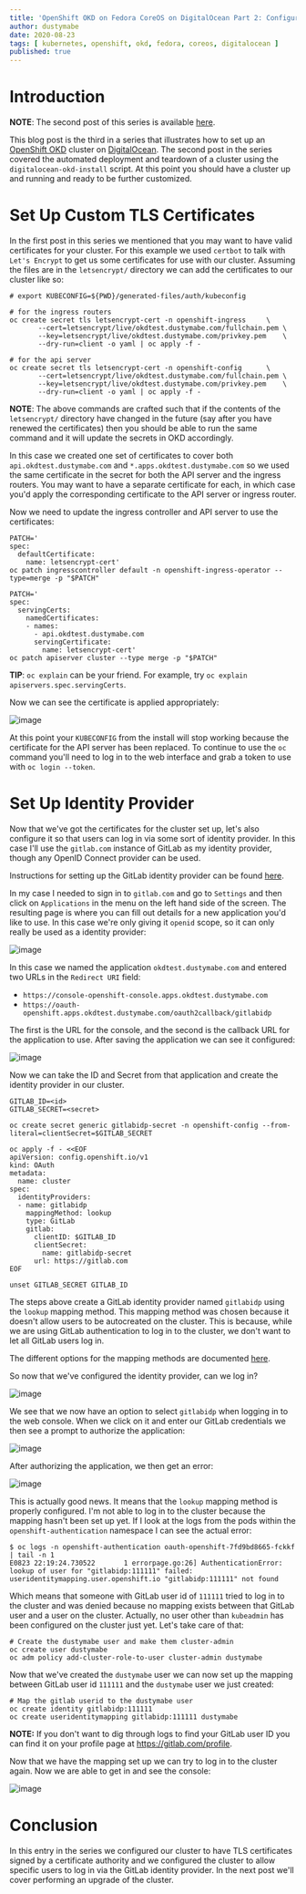 ```yaml
---
title: 'OpenShift OKD on Fedora CoreOS on DigitalOcean Part 2: Configuration'
author: dustymabe
date: 2020-08-23
tags: [ kubernetes, openshift, okd, fedora, coreos, digitalocean ]
published: true
---
```


# Introduction

**NOTE**: The second post of this series is available [here](/2020/08/13/openshift-okd-on-fedora-coreos-on-digitalocean-part-1-deployment/).

This blog post is the third in a series that illustrates how to 
set up an [OpenShift OKD](https://www.okd.io/) cluster on 
[DigitalOcean](https://www.digitalocean.com/). The second post in the
series covered the automated deployment and teardown of a cluster
using the `digitalocean-okd-install` script. At this point you should
have a cluster up and running and ready to be further customized.

# Set Up Custom TLS Certificates

In the first post in this series we mentioned that you may want to have
valid certificates for your cluster. For this example we used
`certbot` to talk with `Let's Encrypt` to get us some certificates for
use with our cluster. Assuming the files are in the `letsencrypt/`
directory we can add the certificates to our cluster like so:

```nohighlight
# export KUBECONFIG=${PWD}/generated-files/auth/kubeconfig

# for the ingress routers
oc create secret tls letsencrypt-cert -n openshift-ingress     \
       --cert=letsencrypt/live/okdtest.dustymabe.com/fullchain.pem \
       --key=letsencrypt/live/okdtest.dustymabe.com/privkey.pem    \
       --dry-run=client -o yaml | oc apply -f -

# for the api server
oc create secret tls letsencrypt-cert -n openshift-config      \
       --cert=letsencrypt/live/okdtest.dustymabe.com/fullchain.pem \
       --key=letsencrypt/live/okdtest.dustymabe.com/privkey.pem    \
       --dry-run=client -o yaml | oc apply -f -
```

**NOTE**: The above commands are crafted such that if the contents of
          the `letsencrypt/` directory have changed in the future (say
          after you have renewed the certificates) then you should be
          able to run the same command and it will update the secrets
          in OKD accordingly.

In this case we created one set of certificates to cover both
`api.okdtest.dustymabe.com` and `*.apps.okdtest.dustymabe.com` so we
used the same certificate in the secret for both the API server and the ingress
routers. You may want to have a separate certificate for each, in
which case you'd apply the corresponding certificate to the API server
or ingress router.

Now we need to update the ingress controller and API server to use
the certificates:

```nohighlight
PATCH='
spec:
  defaultCertificate:
    name: letsencrypt-cert'
oc patch ingresscontroller default -n openshift-ingress-operator --type=merge -p "$PATCH"
```

```nohighlight
PATCH='
spec:
  servingCerts:
    namedCertificates:
    - names:
      - api.okdtest.dustymabe.com
      servingCertificate:
        name: letsencrypt-cert'
oc patch apiserver cluster --type merge -p "$PATCH"
```

**TIP**: `oc explain` can be your friend. For example, try `oc explain apiservers.spec.servingCerts`.

Now we can see the certificate is applied appropriately:

![image](/2020-08-23/cluster-login-valid-certs.png)


At this point your `KUBECONFIG` from the install will stop working
because the certificate for the API server has been replaced. To
continue to use the `oc` command you'll need to log in to the web
interface and grab a token to use with `oc login --token`.


# Set Up Identity Provider

Now that we've got the certificates for the cluster set up, let's also
configure it so that users can log in via some sort of identity
provider. In this case I'll use the `gitlab.com` instance of GitLab
as my identity provider, though any OpenID Connect provider can be
used.

Instructions for setting up the GitLab identity provider can be found
[here](https://docs.openshift.com/container-platform/4.5/authentication/identity_providers/configuring-gitlab-identity-provider.html#configuring-gitlab-identity-provider).

In my case I needed to sign in to `gitlab.com` and go to `Settings` and then
click on `Applications` in the menu on the left hand side of the
screen. The resulting page is where you can fill out details for a
new application you'd like to use. In this case we're only giving it
`openid` scope, so it can only really be used as a identity provider:

![image](/2020-08-23/gitlab-oauth-application-creation.png)


In this case we named the application `okdtest.dustymabe.com` and
entered two URLs in the `Redirect URI` field:

- `https://console-openshift-console.apps.okdtest.dustymabe.com`
- `https://oauth-openshift.apps.okdtest.dustymabe.com/oauth2callback/gitlabidp`

The first is the URL for the console, and the second is the callback URL
for the application to use. After saving the application we can see
it configured:

![image](/2020-08-23/gitlab-oauth-application-after-creation.png)


Now we can take the ID and Secret from that application and create the
identity provider in our cluster.

```nohighlight
GITLAB_ID=<id>
GITLAB_SECRET=<secret>

oc create secret generic gitlabidp-secret -n openshift-config --from-literal=clientSecret=$GITLAB_SECRET

oc apply -f - <<EOF
apiVersion: config.openshift.io/v1
kind: OAuth
metadata:
  name: cluster
spec:
  identityProviders:
  - name: gitlabidp
    mappingMethod: lookup   
    type: GitLab
    gitlab:
      clientID: $GITLAB_ID
      clientSecret: 
        name: gitlabidp-secret
      url: https://gitlab.com 
EOF

unset GITLAB_SECRET GITLAB_ID
```

The steps above create a GitLab identity provider named `gitlabidp`
using the `lookup` mapping method. This mapping method was chosen
because it doesn't allow users to be autocreated on the cluster.
This is because, while we are using GitLab authentication to log
in to the cluster, we don't want to let all GitLab users log in.

The different options for the mapping methods are documented
[here](https://docs.openshift.com/container-platform/4.5/authentication/understanding-identity-provider.html#identity-provider-parameters_understanding-identity-provider).

So now that we've configured the identity provider, can we log in?

![image](/2020-08-23/cluster-login-with-gitlabidp.png)

We see that we now have an option to select `gitlabidp` when logging
in to the web console. When we click on it and enter our GitLab
credentials we then see a prompt to authorize the application:

![image](/2020-08-23/gitlab-authorize-oauth-application.png)

After authorizing the application, we then get an error:

![image](/2020-08-23/cluster-login-user-not-found.png)

This is actually good news. It means that the `lookup` mapping method
is properly configured. I'm not able to log in to the cluster because
the mapping hasn't been set up yet. If I look at the logs from the
pods within the `openshift-authentication` namespace I can see the
actual error:

```nohighlight
$ oc logs -n openshift-authentication oauth-openshift-7fd9bd8665-fckkf | tail -n 1
E0823 22:19:24.730522       1 errorpage.go:26] AuthenticationError: lookup of user for "gitlabidp:111111" failed: useridentitymapping.user.openshift.io "gitlabidp:111111" not found
```

Which means that someone with GitLab user id of `111111` tried to log
in to the cluster and was denied because no mapping exists between that
GitLab user and a user on the cluster. Actually, no user other than
`kubeadmin` has been configured on the cluster just yet. Let's take
care of that:

```nohighlight
# Create the dustymabe user and make them cluster-admin
oc create user dustymabe
oc adm policy add-cluster-role-to-user cluster-admin dustymabe
```

Now that we've created the `dustymabe` user we can now set up the
mapping between GitLab user id `111111` and the `dustymabe` user
we just created:

```nohighlight
# Map the gitlab userid to the dustymabe user
oc create identity gitlabidp:111111 
oc create useridentitymapping gitlabidp:111111 dustymabe
```

**NOTE:** If you don't want to dig through logs to find your GitLab
          user ID you can find it on your profile page at https://gitlab.com/profile.

Now that we have the mapping set up we can try to log in to the
cluster again. Now we are able to get in and see the console:

![image](/2020-08-23/cluster-login-success.png)


# Conclusion

In this entry in the series we configured our cluster to have TLS
certificates signed by a certificate authority and we configured the
cluster to allow specific users to log in via the GitLab identity
provider. In the next post we'll cover performing an upgrade of the
cluster.
